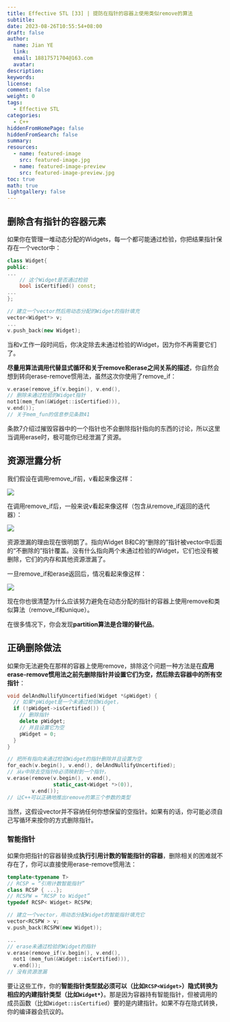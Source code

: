 ```yaml
---
title: Effective STL [33] | 提防在指针的容器上使用类似remove的算法
subtitle:
date: 2023-08-26T10:55:54+08:00
draft: false
author:
  name: Jian YE
  link:
  email: 18817571704@163.com
  avatar:
description:
keywords:
license:
comment: false
weight: 0
tags:
  - Effective STL
categories:
  - C++
hiddenFromHomePage: false
hiddenFromSearch: false
summary:
resources:
  - name: featured-image
    src: featured-image.jpg
  - name: featured-image-preview
    src: featured-image-preview.jpg
toc: true
math: true
lightgallery: false
---
```


## 删除含有指针的容器元素

如果你在管理一堆动态分配的Widgets，每一个都可能通过检验，你把结果指针保存在一个vector中：

```c++
class Widget{
public:
...
    // 这个Widget是否通过检验
    bool isCertified() const;
...
};

// 建立一个vector然后用动态分配的Widget的指针填充
vector<Widget*> v;
...
v.push_back(new Widget);
```

当和v工作一段时间后，你决定除去未通过检验的Widget，因为你不再需要它们了。

**尽量用算法调用代替显式循环和关于remove和erase之间关系的描述**，你自然会想到转向erase-remove惯用法，虽然这次你使用了remove_if：

```C++
v.erase(remove_if(v.begin(), v.end(),
// 删除未通过检验的Widget指针
not1(mem_fun(&Widget::isCertified))),
v.end());
// 关于mem_fun的信息参见条款41
```

条款7介绍过摧毁容器中的一个指针也不会删除指针指向的东西的讨论，所以这里当调用erase时，极可能你已经泄漏了资源。

## 资源泄露分析

我们假设在调用remove_if前，v看起来像这样：

![](images/1.png)

在调用remove_if后，一般来说v看起来像这样（包含从remove_if返回的迭代器）：

![](images/2.png)

资源泄漏的理由现在很明朗了。指向Widget B和C的“删除的”指针被vector中后面的“不删除的”指针覆盖。没有什么指向两个未通过检验的Widget，它们也没有被删除，它们的内存和其他资源泄漏了。

一旦remove_if和erase返回后，情况看起来像这样：

![](images/3.png)

现在你也很清楚为什么应该努力避免在动态分配的指针的容器上使用remove和类似算法（remove_if和unique）。

在很多情况下，你会发现**partition算法是合理的替代品**。


## 正确删除做法

如果你无法避免在那样的容器上使用remove，排除这个问题一种方法是在**应用erase-remove惯用法之前先删除指针并设置它们为空，然后除去容器中的所有空指针**：

```c++
void delAndNullifyUncertified(Widget *&pWidget) {
  // 如果*pWidget是一个未通过检验Widget，
  if (!pWidget->isCertified()) {
    // 删除指针
    delete pWidget;
    // 并且设置它为空
    pWidget = 0;
  }
}

// 把所有指向未通过检验Widget的指针删除并且设置为空
for_each(v.begin(), v.end(), delAndNullifyUncertified);
// 从v中除去空指针0必须映射到一个指针，
v.erase(remove(v.begin(), v.end(),
               static_cast<Widget *>(0)),
        v.end());
// 让C++可以正确地推出remove的第三个参数的类型
```

当然，这假设vector并不容纳任何你想保留的空指针。如果有的话，你可能必须自己写循环来按你的方式删除指针。

### 智能指针

如果你把指针的容器替换成**执行引用计数的智能指针的容器**，删除相关的困难就不存在了，你可以直接使用erase-remove惯用法：

```c++
template<typename T>
// RCSP = “引用计数智能指针”
class RCSP { ...};
// RCSPW = “RCSP to Widget”
typedef RCSP< Widget> RCSPW;

// 建立一个vector，用动态分配Widget的智能指针填充它
vector<RCSPW > v;
v.push_back(RCSPW(new Widget));

...
// erase未通过检验的Widget的指针
v.erase(remove_if(v.begin(), v.end(),
  not1 (mem_fun(&Widget::isCertified))),
  v.end());
// 没有资源泄漏
```

要让这些工作，你的**智能指针类型就必须可以（比如`RCSP<Widget>`）隐式转换为相应的内建指针类型（比如`Widget*`）**。那是因为容器持有智能指针，但被调用的成员函数（比如`Widget::isCertified`）要的是内建指针。如果不存在隐式转换，你的编译器会抗议的。
